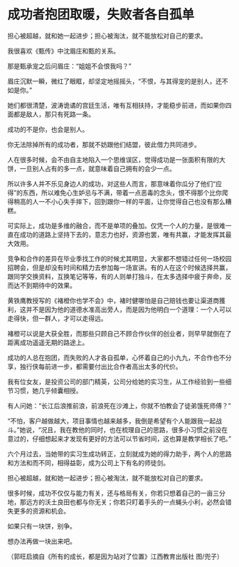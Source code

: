 # 成功者抱团取暖，失败者各自孤单

担心被超越，就和她一起进步；担心被淘汰，就不能放松对自己的要求。 

我很喜欢《甄传》中沈眉庄和甄的关系。 

那是甄承宠之后问眉庄：“姐姐不会恨我吗？” 

眉庄沉默一瞬，微红了眼眶，却坚定地摇摇头，“不恨，与其得宠的是别人，还不如是你。” 

她们都很清楚，波涛诡谲的宫廷生活，唯有互相扶持，才能稳步前进，而如果你四面都是敌人，那只有死路一条。 

成功的不是你，也会是别人。 

你无法除掉所有的成功者，那就不妨跟他们结盟，彼此借力共同进步。 

人在很多时候，会不由自主地陷入一个思维误区，觉得成功是一张面积有限的大饼，一旦别人占有的多一点，就意味着自己拥有的会少一点。 

所以许多人并不乐见身边人的成功，对这些人而言，那意味着你瓜分了他们“应得”的东西，所以难免心生妒忌与不满，带着一点恶毒的念头，恨不得那个比你爬得稍高的人一不小心失手摔下，回到跟你一样的平面，让你觉得自己也没有那么糟糕。 

可实际上，成功是多维的融合，而不是单项的叠加。仅凭一个人的力量，是很难一直在成功的道路上坚持下去的，意志力也好，资源也罢，唯有共赢，才能发挥其最大效用。 

竞争和合作的差异在毕业季找工作的时候尤其明显，大家都不想错过任何一场校园招聘会，但是却没有时间和精力去参加每一场宣讲。有的人在这个时候选择共赢，跟同学交换资料，互换笔记等等，有的人则单打独斗，在太多选择中疲于奔命，反而达不到期待中的效果。 

黄铁鹰教授写的《褚橙你也学不会》中，褚时健哪怕是自己赔钱也要让渠道商獲利，这并不是因为他的道德水准高出旁人，而是因为他明白一个道理：一个人可以走得快，但一群人，才可以走得远。 

褚橙可以说是大获全胜，而那些只顾自己不顾合作伙伴的创业者，则早早就倒在了距离成功遥遥无期的路途上。 

成功的人总在抱团，而失败的人才各自孤单，心怀着自己的小九九，不合作也不分享，独行侠每前进一步，都需要付出比合作者高出太多的代价。 

我有位女友，是投资公司的部门精英，公司分给她的实习生，从工作经验到一些细节习惯，她几乎倾囊相授。 

有人问她：“长江后浪推前浪，前浪死在沙滩上，你就不怕教会了徒弟饿死师傅？” 

“不怕，客户越做越大，项目事情也越来越多，我倒是希望有个人能跟我一起战斗。”她说，“况且，我在教他的同时，也在梳理自己的思路，很多小习惯之前没在意过的，仔细想起来才发现有更好的方法可以节省时间，这也算是教学相长了吧。” 

六个月过去，当她带的实习生成功转正，立刻就成为她的得力助手，两个人的思路和方法和而不同，相得益彰，成为公司上下有名的师徒剑。 

担心被超越，就和她一起进步；担心被淘汰，就不能放松对自己的要求。 

很多时候，成功不仅仅与能力有关，还与格局有关，你若只想着自己的一亩三分地，那远方的沃土良田也都与你无关；你若只盯着手头的一点蝇头小利，必然会错失更多的资源和机会。 

如果只有一块饼，别争。 

想办法再做一块出来吧。 

（郭旺启摘自《所有的成长，都是因为站对了位置》江西教育出版社 图/兜子）